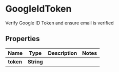 

# GoogleIdToken

Verify Google ID Token and ensure email is verified

## Properties

Name | Type | Description | Notes
------------ | ------------- | ------------- | -------------
**token** | **String** |  | 



